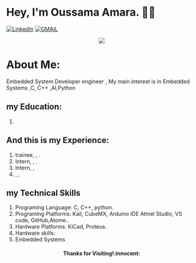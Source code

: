 # Hey, I'm Oussama Amara. 🤝😎
<p align="left">
    <a href="https://www.linkedin.com/in/oussama-amara-b29117144/ "><img src="https://img.shields.io/badge/LinkedIn-%230177B5?style=flat&logo=linkedin&logoColor=white" alt="LinkedIn" title="LinkedIn"/></a>
    <a href="amara.ousama@gmail.com"><img img src="https://img.shields.io/badge/-Gmail-c14438?style=flat&logo=Gmail&logoColor=white" alt="GMAIL" title="GMAIL"/></a>
  </p>
 <p align="center">
 <a href="https://github.com/DenverCoder1/readme-typing-svg"><img src="https://readme-typing-svg.herokuapp.com?color=36BCF7FF&center=true&vCenter=true&lines=Undergraduate+Embedded+Software+Engineer&center=true&width=500&height=50"></a>
</p>

# About Me:   
Embedded System Developer  engineer , My main interest is in Embedded Systems ,C, C++ ,AI,Python

## my Education:

1.  
 

## And this is my Experience:
1.   trainee,  ,  .
2.  Intern,  ,  .
3.  Intern,   ,  
4.  ,  ,  

## my Technical Skills
1. Programing Language: C, C++, python.
2. Programing Platforms: Kail, CubeMX, Arduino IDE Atmel Studio, VS code, GitHub,Atome..
3. Hardware Platforms: KiCad, Proteus.
4. Hardware skills:  
5. Embedded Systems 

 

 

<h4 align="center"> Thanks for Visiting!:innocent:</h4>












